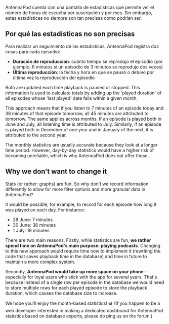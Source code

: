 AntennaPod cuenta con una pantalla de estadísticas que permite ver el número de horas de escucha por suscripción y por mes. Sin embargo, estas estadísticas no siempre son tan precisas como podrían ser.

## Por qué las estadísticas no son precisas

Para realizar un seguimiento de las estadísticas, AntennaPod registra dos cosas para cada episodio:

* **Duración de reproducción**: cuánto tiempo se reprodujo el episodio (por ejemplo, 6 minutos si un episodio de 3 minutos se reprodujo dos veces)
* **Última reproducción**: la fecha y hora en que se pausó o detuvo por última vez la reproducción del episodio

Both are updated each time playback is paused or stopped. This information is used to calculate totals by adding up the 'played duration' of all episodes whose 'last played' date falls within a given month.

This approach means that if you listen to 7 minutes of an episode today and 38 minutes of that episode tomorrow, all 45 minutes are attributed to tomorrow. The same applies across months. If an episode is played both in June and July, all listening time is attributed to July. Similarly, if an episode is played both in December of one year and in January of the next, it is attributed to the second year.

The monthly statistics are usually accurate because they look at a longer time period. However, day-by-day statistics would have a higher risk of becoming unreliable, which is why AntennaPod does not offer those.

## Why we don’t want to change it

Stats (or rather: graphs) are fun. So why don’t we record information differently to allow for more filter options and more granular data in AntennaPod?

It would be possible, for example, to record for each episode how long it was played on each day. For instance:

* 28 June: 7 minutes
* 30 June: 38 minutes
* 1 July: 19 minutes

There are two main reasons. Firstly, while statistics are fun, **we rather spend time on AntennaPod's main purpose: playing podcasts**. Changing to this new approach would require time now to implement it (rewriting the code that saves playback time in the database) and time in future to maintain a more complex system.

Secondly, **AntennaPod would take up more space on your phone** - especially for loyal users who stick with the app for several years. That's because instead of a single row per episode in the database we would need to store multiple rows for each played episode to store the playback duration, which causes the database size to increase.

We hope you'll enjoy the month-based statistics! 📊 (If you happen to be a web developer interested in making a dedicated dashboard for AntennaPod statistics based on database exports, please do ping us on the forum.)
